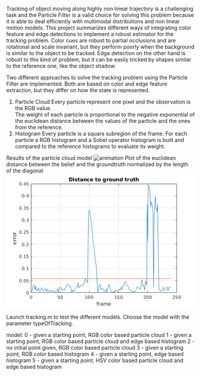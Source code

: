 Tracking of object moving along highly non linear trajectory is a challenging task and the Particle Filter is a valid choice for solving this problem because it is able to deal efficiently with multimodal distributions and non linear motion models.
This project summarizes different ways of integrating color feature and edge detections to implement a robust estimator for the tracking problem. Color cues are robust to partial occlusions and are rotational and scale invariant, but they perform poorly when the background is similar to the object to be tracked. Edge detection on the other hand is robust to this kind of problem, but it can be easily tricked by shapes similar to the reference one, like the object shadow.

Two different approaches to solve the tracking problem using the Particle Filter are implemented. Both are based on color and edge feature extraction, but they differ on how the state is represented.
1. Particle Cloud
   Every particle represent one pixel and the observation is the RGB value.  
The weight of each particle is proportional to the negative exponential of the euclidean distance between the values of the particle and the ones from the reference.
2. Histogram
   Every particle is a square subregion of the frame. For each particle a RGB histogram and a Sobel operator histogram is built and compared to the reference histograms to evaluate its weight. 

Results of the particle cloud model
![animation](img/point_test.gif)
Plot of the euclidean distance between the belief and the groundtruth normalized by the length of the diagonal
![error](img/point_plot.png)

Launch tracking.m to test the different models.
Choose the model with the parameter typeOfTracking.

model: 
0 - given a starting point, RGB color based particle cloud
1 - given a starting point, RGB color based particle cloud and edge based histogram
2 - no initial point given, RGB color based particle cloud 
3 - given a starting point, RGB color based histogram
4 - given a starting point, edge based histogram
5 - given a starting point, HSV color based particle cloud and edge based histogram


